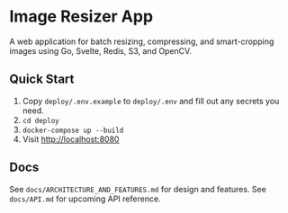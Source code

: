 # Image Resizer App

A web application for batch resizing, compressing, and smart-cropping images using Go, Svelte, Redis, S3, and OpenCV.

## Quick Start

1. Copy `deploy/.env.example` to `deploy/.env` and fill out any secrets you need.
2. `cd deploy`
3. `docker-compose up --build`
4. Visit [http://localhost:8080](http://localhost:8080)

## Docs

See `docs/ARCHITECTURE_AND_FEATURES.md` for design and features.
See `docs/API.md` for upcoming API reference.